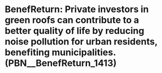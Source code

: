 # BenefReturn: __Private investors in green roofs can contribute to a better quality of life by reducing noise pollution for urban residents, benefiting municipalities.__ (PBN__BenefReturn_1413)

